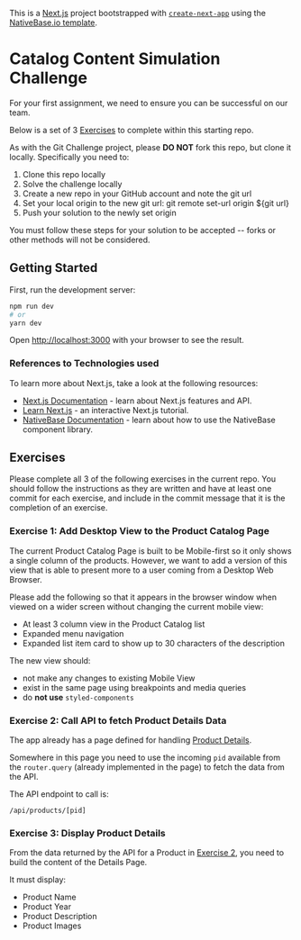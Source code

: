 This is a [Next.js](https://nextjs.org/) project bootstrapped with [`create-next-app`](https://github.com/vercel/next.js/tree/canary/packages/create-next-app)
using the [NativeBase.io template](https://docs.nativebase.io/install-next).

# Catalog Content Simulation Challenge

For your first assignment, we need to ensure you can be successful on our team.

Below is a set of 3 [Exercises](#exercises) to complete within this starting repo.

As with the Git Challenge project, please **DO NOT** fork this repo, but clone it locally.
Specifically you need to:

1. Clone this repo locally
2. Solve the challenge locally
3. Create a new repo in your GitHub account and note the git url
4. Set your local origin to the new git url: git remote set-url origin ${git url}
5. Push your solution to the newly set origin

You must follow these steps for your solution to be accepted -- forks or other methods will not be considered.

## Getting Started

First, run the development server:

```bash
npm run dev
# or
yarn dev
```

Open [http://localhost:3000](http://localhost:3000) with your browser to see the result.

### References to Technologies used

To learn more about Next.js, take a look at the following resources:

- [Next.js Documentation](https://nextjs.org/docs) - learn about Next.js features and API.
- [Learn Next.js](https://nextjs.org/learn) - an interactive Next.js tutorial.
- [NativeBase Documentation](https://docs.nativebase.io/) - learn about how to use the NativeBase component library.

## Exercises

Please complete all 3 of the following exercises in the current repo. You should follow
the instructions as they are written and have at least one commit for each exercise, and
include in the commit message that it is the completion of an exercise.

### Exercise 1: Add Desktop View to the Product Catalog Page

The current Product Catalog Page is built to be Mobile-first so it only shows a single
column of the products. However, we want to add a version of this view that is able to
present more to a user coming from a Desktop Web Browser.

Please add the following so that it appears in the browser window when viewed
on a wider screen without changing the current mobile view:

- At least 3 column view in the Product Catalog list
- Expanded menu navigation
- Expanded list item card to show up to 30 characters of the description

The new view should:

- not make any changes to existing Mobile View
- exist in the same page using breakpoints and media queries
- do **not use** `styled-components`

### Exercise 2: Call API to fetch Product Details Data

The app already has a page defined for handling [Product Details](pages/products/%5Bpid%5D.js]).

Somewhere in this page you need to use the incoming `pid` available from the `router.query`
(already implemented in the page) to fetch the data from the API.

The API endpoint to call is:

```
/api/products/[pid]
```

### Exercise 3: Display Product Details

From the data returned by the API for a Product in [Exercise 2](#exercise-2-call-api-to-fetch-product-details-data),
you need to build the content of the Details Page.

It must display:

- Product Name
- Product Year
- Product Description
- Product Images
